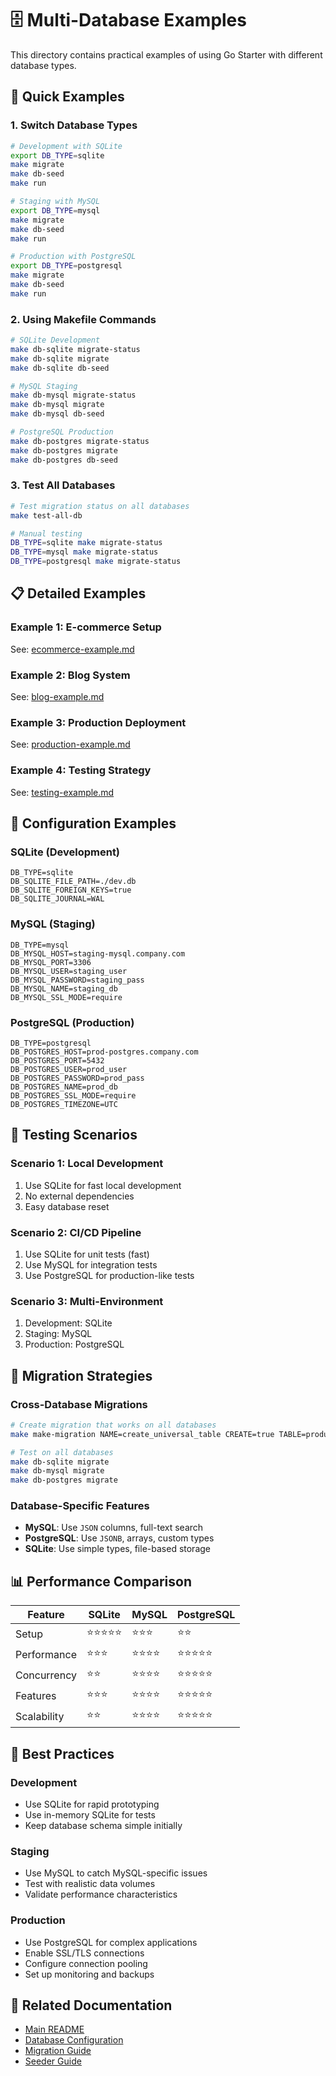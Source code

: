 # 🗄️ Multi-Database Examples

This directory contains practical examples of using Go Starter with different database types.

## 🚀 Quick Examples

### **1. Switch Database Types**

```bash
# Development with SQLite
export DB_TYPE=sqlite
make migrate
make db-seed
make run

# Staging with MySQL
export DB_TYPE=mysql
make migrate
make db-seed
make run

# Production with PostgreSQL
export DB_TYPE=postgresql
make migrate
make db-seed
make run
```

### **2. Using Makefile Commands**

```bash
# SQLite Development
make db-sqlite migrate-status
make db-sqlite migrate
make db-sqlite db-seed

# MySQL Staging
make db-mysql migrate-status
make db-mysql migrate
make db-mysql db-seed

# PostgreSQL Production
make db-postgres migrate-status
make db-postgres migrate
make db-postgres db-seed
```

### **3. Test All Databases**

```bash
# Test migration status on all databases
make test-all-db

# Manual testing
DB_TYPE=sqlite make migrate-status
DB_TYPE=mysql make migrate-status
DB_TYPE=postgresql make migrate-status
```

## 📋 Detailed Examples

### **Example 1: E-commerce Setup**

See: [ecommerce-example.md](./ecommerce-example.md)

### **Example 2: Blog System**

See: [blog-example.md](./blog-example.md)

### **Example 3: Production Deployment**

See: [production-example.md](./production-example.md)

### **Example 4: Testing Strategy**

See: [testing-example.md](./testing-example.md)

## 🔧 Configuration Examples

### **SQLite (Development)**

```env
DB_TYPE=sqlite
DB_SQLITE_FILE_PATH=./dev.db
DB_SQLITE_FOREIGN_KEYS=true
DB_SQLITE_JOURNAL=WAL
```

### **MySQL (Staging)**

```env
DB_TYPE=mysql
DB_MYSQL_HOST=staging-mysql.company.com
DB_MYSQL_PORT=3306
DB_MYSQL_USER=staging_user
DB_MYSQL_PASSWORD=staging_pass
DB_MYSQL_NAME=staging_db
DB_MYSQL_SSL_MODE=require
```

### **PostgreSQL (Production)**

```env
DB_TYPE=postgresql
DB_POSTGRES_HOST=prod-postgres.company.com
DB_POSTGRES_PORT=5432
DB_POSTGRES_USER=prod_user
DB_POSTGRES_PASSWORD=prod_pass
DB_POSTGRES_NAME=prod_db
DB_POSTGRES_SSL_MODE=require
DB_POSTGRES_TIMEZONE=UTC
```

## 🧪 Testing Scenarios

### **Scenario 1: Local Development**

1. Use SQLite for fast local development
2. No external dependencies
3. Easy database reset

### **Scenario 2: CI/CD Pipeline**

1. Use SQLite for unit tests (fast)
2. Use MySQL for integration tests
3. Use PostgreSQL for production-like tests

### **Scenario 3: Multi-Environment**

1. Development: SQLite
2. Staging: MySQL
3. Production: PostgreSQL

## 🔄 Migration Strategies

### **Cross-Database Migrations**

```bash
# Create migration that works on all databases
make make-migration NAME=create_universal_table CREATE=true TABLE=products

# Test on all databases
make db-sqlite migrate
make db-mysql migrate
make db-postgres migrate
```

### **Database-Specific Features**

- **MySQL**: Use `JSON` columns, full-text search
- **PostgreSQL**: Use `JSONB`, arrays, custom types
- **SQLite**: Use simple types, file-based storage

## 📊 Performance Comparison

| Feature     | SQLite     | MySQL    | PostgreSQL |
| ----------- | ---------- | -------- | ---------- |
| Setup       | ⭐⭐⭐⭐⭐ | ⭐⭐⭐   | ⭐⭐       |
| Performance | ⭐⭐⭐     | ⭐⭐⭐⭐ | ⭐⭐⭐⭐⭐ |
| Concurrency | ⭐⭐       | ⭐⭐⭐⭐ | ⭐⭐⭐⭐⭐ |
| Features    | ⭐⭐⭐     | ⭐⭐⭐⭐ | ⭐⭐⭐⭐⭐ |
| Scalability | ⭐⭐       | ⭐⭐⭐⭐ | ⭐⭐⭐⭐⭐ |

## 🚀 Best Practices

### **Development**

- Use SQLite for rapid prototyping
- Use in-memory SQLite for tests
- Keep database schema simple initially

### **Staging**

- Use MySQL to catch MySQL-specific issues
- Test with realistic data volumes
- Validate performance characteristics

### **Production**

- Use PostgreSQL for complex applications
- Enable SSL/TLS connections
- Configure connection pooling
- Set up monitoring and backups

## 🔗 Related Documentation

- [Main README](../../README.md)
- [Database Configuration](../../config/README.md)
- [Migration Guide](../migrations/README.md)
- [Seeder Guide](../seeders/README.md)
